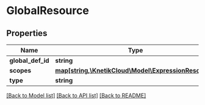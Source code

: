 # GlobalResource

## Properties
Name | Type | Description | Notes
------------ | ------------- | ------------- | -------------
**global_def_id** | **string** |  | [optional] 
**scopes** | [**map[string,\KnetikCloud\Model\ExpressionResource]**](ExpressionResource.md) |  | [optional] 
**type** | **string** |  | [optional] 

[[Back to Model list]](../README.md#documentation-for-models) [[Back to API list]](../README.md#documentation-for-api-endpoints) [[Back to README]](../README.md)


